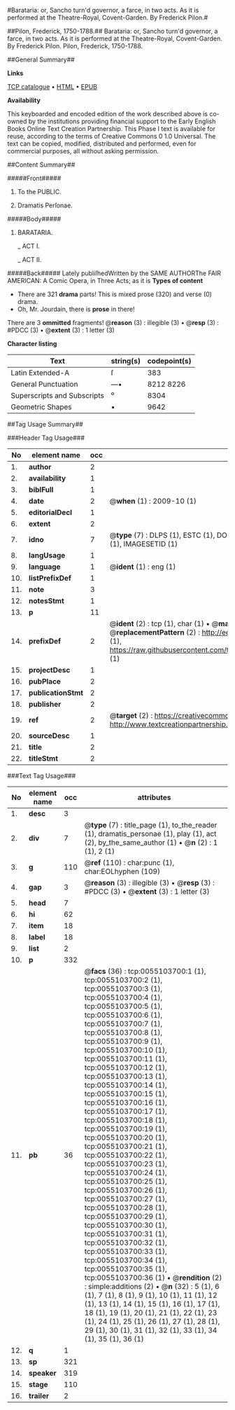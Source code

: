 #Barataria: or, Sancho turn'd governor, a farce, in two acts. As it is performed at the Theatre-Royal, Covent-Garden. By Frederick Pilon.#

##Pilon, Frederick, 1750-1788.##
Barataria: or, Sancho turn'd governor, a farce, in two acts. As it is performed at the Theatre-Royal, Covent-Garden. By Frederick Pilon.
Pilon, Frederick, 1750-1788.

##General Summary##

**Links**

[TCP catalogue](http://www.ota.ox.ac.uk/tcp/)  • 
[HTML](http://tei.it.ox.ac.uk/tcp/Texts-HTML/free/004/004899983.html)  • 
[EPUB](http://tei.it.ox.ac.uk/tcp/Texts-EPUB/free/004/004899983.epub)

**Availability**

This keyboarded and encoded edition of the
	       work described above is co-owned by the institutions
	       providing financial support to the Early English Books
	       Online Text Creation Partnership. This Phase I text is
	       available for reuse, according to the terms of Creative
	       Commons 0 1.0 Universal. The text can be copied,
	       modified, distributed and performed, even for
	       commercial purposes, all without asking permission.


##Content Summary##

#####Front#####

1. To the PUBLIC.

1. Dramatis Perſonae.

#####Body#####

1. BARATARIA.

    _ ACT I.

    _ ACT II.

#####Back#####
Lately publiſhedWritten by the SAME AUTHORThe FAIR AMERICAN: A Comic Opera, in Three Acts; as it is 
**Types of content**

  * There are 321 **drama** parts! This is mixed prose (320) and verse (0) drama.
  * Oh, Mr. Jourdain, there is **prose** in there!

There are 3 **ommitted** fragments! 
 @__reason__ (3) : illegible (3)  •  @__resp__ (3) : #PDCC (3)  •  @__extent__ (3) : 1 letter (3)

**Character listing**


|Text|string(s)|codepoint(s)|
|---|---|---|
|Latin Extended-A|ſ|383|
|General Punctuation|—•|8212 8226|
|Superscripts             and Subscripts|⁰|8304|
|Geometric Shapes|▪|9642|

##Tag Usage Summary##

###Header Tag Usage###

|No|element name|occ|attributes|
|---|---|---|---|
|1.|__author__|2||
|2.|__availability__|1||
|3.|__biblFull__|1||
|4.|__date__|2| @__when__ (1) : 2009-10 (1)|
|5.|__editorialDecl__|1||
|6.|__extent__|2||
|7.|__idno__|7| @__type__ (7) : DLPS (1), ESTC (1), DOCNO (1), TCP (1), GALEDOCNO (1), CONTENTSET (1), IMAGESETID (1)|
|8.|__langUsage__|1||
|9.|__language__|1| @__ident__ (1) : eng (1)|
|10.|__listPrefixDef__|1||
|11.|__note__|3||
|12.|__notesStmt__|1||
|13.|__p__|11||
|14.|__prefixDef__|2| @__ident__ (2) : tcp (1), char (1)  •  @__matchPattern__ (2) : ([0-9\-]+):([0-9IVX]+) (1), (.+) (1)  •  @__replacementPattern__ (2) : http://eebo.chadwyck.com/downloadtiff?vid=$1&page=$2 (1), https://raw.githubusercontent.com/textcreationpartnership/Texts/master/tcpchars.xml#$1 (1)|
|15.|__projectDesc__|1||
|16.|__pubPlace__|2||
|17.|__publicationStmt__|2||
|18.|__publisher__|2||
|19.|__ref__|2| @__target__ (2) : https://creativecommons.org/publicdomain/zero/1.0/ (1), http://www.textcreationpartnership.org/docs/. (1)|
|20.|__sourceDesc__|1||
|21.|__title__|2||
|22.|__titleStmt__|2||


###Text Tag Usage###

|No|element name|occ|attributes|
|---|---|---|---|
|1.|__desc__|3||
|2.|__div__|7| @__type__ (7) : title_page (1), to_the_reader (1), dramatis_personae (1), play (1), act (2), by_the_same_author (1)  •  @__n__ (2) : 1 (1), 2 (1)|
|3.|__g__|110| @__ref__ (110) : char:punc (1), char:EOLhyphen (109)|
|4.|__gap__|3| @__reason__ (3) : illegible (3)  •  @__resp__ (3) : #PDCC (3)  •  @__extent__ (3) : 1 letter (3)|
|5.|__head__|7||
|6.|__hi__|62||
|7.|__item__|18||
|8.|__label__|18||
|9.|__list__|2||
|10.|__p__|332||
|11.|__pb__|36| @__facs__ (36) : tcp:0055103700:1 (1), tcp:0055103700:2 (1), tcp:0055103700:3 (1), tcp:0055103700:4 (1), tcp:0055103700:5 (1), tcp:0055103700:6 (1), tcp:0055103700:7 (1), tcp:0055103700:8 (1), tcp:0055103700:9 (1), tcp:0055103700:10 (1), tcp:0055103700:11 (1), tcp:0055103700:12 (1), tcp:0055103700:13 (1), tcp:0055103700:14 (1), tcp:0055103700:15 (1), tcp:0055103700:16 (1), tcp:0055103700:17 (1), tcp:0055103700:18 (1), tcp:0055103700:19 (1), tcp:0055103700:20 (1), tcp:0055103700:21 (1), tcp:0055103700:22 (1), tcp:0055103700:23 (1), tcp:0055103700:24 (1), tcp:0055103700:25 (1), tcp:0055103700:26 (1), tcp:0055103700:27 (1), tcp:0055103700:28 (1), tcp:0055103700:29 (1), tcp:0055103700:30 (1), tcp:0055103700:31 (1), tcp:0055103700:32 (1), tcp:0055103700:33 (1), tcp:0055103700:34 (1), tcp:0055103700:35 (1), tcp:0055103700:36 (1)  •  @__rendition__ (2) : simple:additions (2)  •  @__n__ (32) : 5 (1), 6 (1), 7 (1), 8 (1), 9 (1), 10 (1), 11 (1), 12 (1), 13 (1), 14 (1), 15 (1), 16 (1), 17 (1), 18 (1), 19 (1), 20 (1), 21 (1), 22 (1), 23 (1), 24 (1), 25 (1), 26 (1), 27 (1), 28 (1), 29 (1), 30 (1), 31 (1), 32 (1), 33 (1), 34 (1), 35 (1), 36 (1)|
|12.|__q__|1||
|13.|__sp__|321||
|14.|__speaker__|319||
|15.|__stage__|110||
|16.|__trailer__|2||
